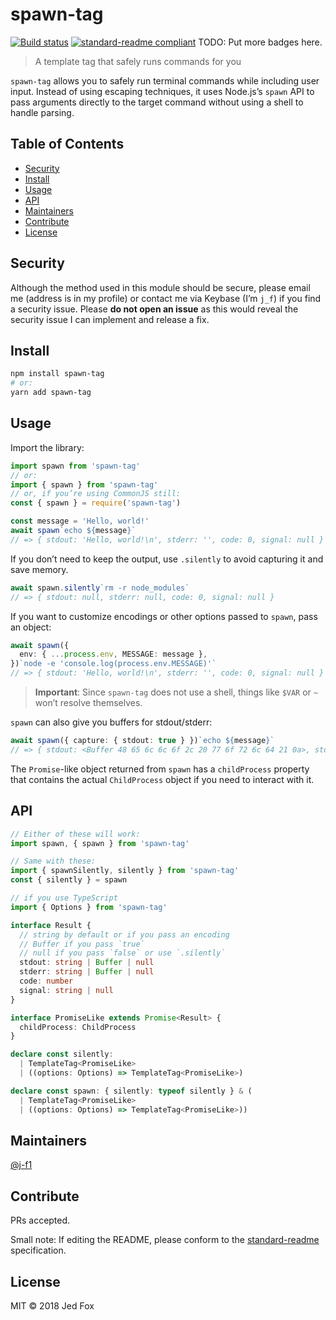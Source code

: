 # spawn-tag

[![Build status](https://img.shields.io/travis/com/j-f1/spawn-tag.svg?style=flat-square)](https://travis-ci.com/j-f1/spawn-tag)
[![standard-readme compliant](https://img.shields.io/badge/standard--readme-OK-green.svg?style=flat-square)](https://github.com/RichardLitt/standard-readme)
TODO: Put more badges here.

> A template tag that safely runs commands for you

`spawn-tag` allows you to safely run terminal commands while including user
input. Instead of using escaping techniques, it uses Node.js’s `spawn` API to
pass arguments directly to the target command without using a shell to handle
parsing.

## Table of Contents

- [Security](#security)
- [Install](#install)
- [Usage](#usage)
- [API](#api)
- [Maintainers](#maintainers)
- [Contribute](#contribute)
- [License](#license)

## Security

Although the method used in this module should be secure, please email me
(address is in my profile) or contact me via Keybase (I’m `j_f`) if you find a
security issue. Please **do not open an issue** as this would reveal the
security issue I can implement and release a fix.

## Install

```sh
npm install spawn-tag
# or:
yarn add spawn-tag
```

## Usage

Import the library:

```ts
import spawn from 'spawn-tag'
// or:
import { spawn } from 'spawn-tag'
// or, if you’re using CommonJS still:
const { spawn } = require('spawn-tag')
```

```ts
const message = 'Hello, world!'
await spawn`echo ${message}`
// => { stdout: 'Hello, world!\n', stderr: '', code: 0, signal: null }
```

If you don’t need to keep the output, use `.silently` to avoid capturing it and
save memory.

```ts
await spawn.silently`rm -r node_modules`
// => { stdout: null, stderr: null, code: 0, signal: null }
```

If you want to customize encodings or other options passed to `spawn`, pass an
object:

```ts
await spawn({
  env: { ...process.env, MESSAGE: message },
})`node -e 'console.log(process.env.MESSAGE)'`
// => { stdout: 'Hello, world!\n', stderr: '', code: 0, signal: null }
```

> **Important**: Since `spawn-tag` does not use a shell, things like `$VAR` or
> `~` won’t resolve themselves.

`spawn` can also give you buffers for stdout/stderr:

```ts
await spawn({ capture: { stdout: true } })`echo ${message}`
// => { stdout: <Buffer 48 65 6c 6c 6f 2c 20 77 6f 72 6c 64 21 0a>, stderr: null, code: 0, signal: null }
```

The `Promise`-like object returned from `spawn` has a `childProcess` property
that contains the actual `ChildProcess` object if you need to interact with it.

## API

```ts
// Either of these will work:
import spawn, { spawn } from 'spawn-tag'

// Same with these:
import { spawnSilently, silently } from 'spawn-tag'
const { silently } = spawn

// if you use TypeScript
import { Options } from 'spawn-tag'
```

```ts
interface Result {
  // string by default or if you pass an encoding
  // Buffer if you pass `true`
  // null if you pass `false` or use `.silently`
  stdout: string | Buffer | null
  stderr: string | Buffer | null
  code: number
  signal: string | null
}

interface PromiseLike extends Promise<Result> {
  childProcess: ChildProcess
}

declare const silently:
  | TemplateTag<PromiseLike>
  | ((options: Options) => TemplateTag<PromiseLike>)

declare const spawn: { silently: typeof silently } & (
  | TemplateTag<PromiseLike>
  | ((options: Options) => TemplateTag<PromiseLike>))
```

## Maintainers

[@j-f1](https://github.com/j-f1)

## Contribute

PRs accepted.

Small note: If editing the README, please conform to the
[standard-readme](https://github.com/RichardLitt/standard-readme) specification.

## License

MIT © 2018 Jed Fox
